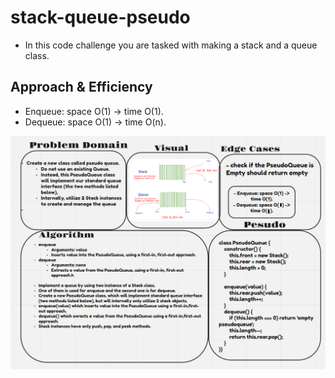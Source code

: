 # stack-queue-pseudo

- In this code challenge you are tasked with making a stack and a queue class.




## Approach & Efficiency

- Enqueue: space O(1) -> time O(1).
- Dequeue: space O(1) -> time O(n).


![PseudoQueue](./PseudoQueue.png)
